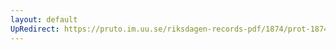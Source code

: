 ```yaml
---
layout: default
UpRedirect: https://pruto.im.uu.se/riksdagen-records-pdf/1874/prot-1874--fk--307/prot-1874--fk--307_024.pdf
---
```

